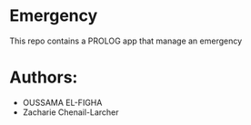 # Emergency
This repo contains a PROLOG app that manage an emergency
# Authors:
 * OUSSAMA EL-FIGHA
 * Zacharie Chenail-Larcher
